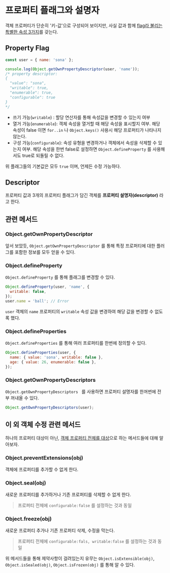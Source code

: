 # 프로퍼티 플래그와 설명자

객체 프로퍼티가 단순히 '키-값'으로 구성되어 보이지만, 사실 값과 함께 <u>flag라 불리는 특별한 속성 3가지</u>를 갖는다.

## Property Flag

```js
const user = { name: 'sona' };

console.log(Object.getOwnPropertyDescriptor(user, 'name'));
/* property descriptor:
{
  "value": "sona",
  "writable": true, 
  "enumerable": true,
  "configurable": true
}
*/
```

- 쓰기 가능(`writable`) : 할당 연산자를 통해 속성값을 변경할 수 있는지 여부
- 열거 가능(`enumerable`): 객체 속성을 열거할 때 해당 속성을 표시할지 여부. 해당 속성이 false 이면 `for..in` 나 `Object.keys()` 사용시 해당 프로퍼티가 나타나지 않는다.
- 구성 가능(`configurable`): 속성 유형을 변경하거나 객체에서 속성을 삭제할 수 있는지 여부. 해당 속성을 한번 false로 설정하면 `Object.defineProperty` 를 사용해서도 true로 되돌릴 수 없다.

위 플래그들의 기본값은 모두 `true` 이며, 언제든 수정 가능하다.

## Descriptor

프로퍼티 값과 3개의 프로퍼티 플래그가 담긴 객체를 **프로퍼티 설명자(descriptor)** 라고 한다.

## 관련 메서드

### Object.getOwnPropertyDescriptor

앞서 보았듯, `Object.getOwnPropertyDescriptor` 를 통해 특정 프로퍼티에 대한 플러그를 포함한 정보를 모두 얻을 수 있다.

### Object.defineProperty

`Object.defineProperty` 를 통해 플래그를 변경할 수 있다.

```js
Object.defineProperty(user, 'name', {
  writable: false,
});
user.name = 'ball'; // Error
```

`user` 객체의 `name` 프로퍼티의 `writable` 속성 값을 변경하여 해당 값을 변경할 수 없도록 했다.

### Object.defineProperties

`Object.defineProperties` 를 통해 여러 프로퍼티를 한번에 정의할 수 있다.

```js
Object.defineProperties(user, {
  name: { value: 'sona', writable: false },
  age: { value: 26, enumerable: false },
});
```

### Object.getOwnPropertyDescriptors

`Object.getOwnPropertyDescriptors ` 를 사용하면 프로퍼티 설명자를 한꺼번에 전부 꺼내올 수 있다.

```js
Object.getOwnPropertyDescriptors(user);
```

## 이 외 객체 수정 관련 메서드

하나의 프로퍼티 대상이 아닌, <u>객체 프로퍼티 전체를 대상</u>으로 하는 메서드들에 대해 알아보자.

### Object.preventExtensions(obj)

객체에 프로퍼티를 추가할 수 없게 한다.

### Object.seal(obj)

새로운 프로퍼티를 추가하거나 기존 프로퍼티를 삭제할 수 없게 한다.

> 프로퍼티 전체에 `configurable:false` 를 설정하는 것과 동일

### Object.freeze(obj)

새로운 프로퍼티 추가나 기존 프로퍼티 삭제, 수정을 막는다.

> 프로퍼티 전체에 `configurable:fals, writable:false` 를 설정하는 것과 동일

위 메서드들을 통해 제약사항이 걸려있는지 유무는 `Object.isExtensible(obj)`, `Object.isSealed(obj)`, `Object.isFrozen(obj)` 를 통해 알 수 있다.
